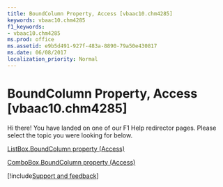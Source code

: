 ```yaml
---
title: BoundColumn Property, Access [vbaac10.chm4285]
keywords: vbaac10.chm4285
f1_keywords:
- vbaac10.chm4285
ms.prod: office
ms.assetid: e9b5d491-927f-483a-8890-79a50e430817
ms.date: 06/08/2017
localization_priority: Normal
---
```



# BoundColumn Property, Access [vbaac10.chm4285]

Hi there! You have landed on one of our F1 Help redirector pages. Please select the topic you were looking for below.

[ListBox.BoundColumn property (Access)](https://msdn.microsoft.com/library/f6a742a4-40ff-bb83-8946-7e8bb71e5690%28Office.15%29.aspx)

[ComboBox.BoundColumn property (Access)](https://msdn.microsoft.com/library/ba2b5807-5f5a-52bb-d5d3-db7525bccba4%28Office.15%29.aspx)

[!include[Support and feedback](~/includes/feedback-boilerplate.md)]